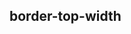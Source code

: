 ## border-top-width


<!-- CSSJSON.border-top-width.description -->

<!-- CSSJSON.border-top-width.syntax -->

<!-- CSSJSON.border-top-width.values -->

<!-- CSSJSON.border-top-width.compatibility -->

<!-- CSSJSON.border-top-width.reference -->
